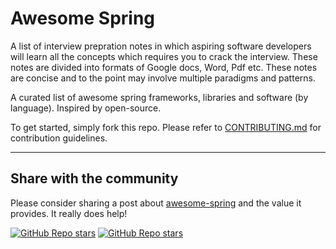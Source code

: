 # Awesome Spring 

A list of interview prepration notes in which aspiring software developers will learn all the concepts which requires you to crack the interview. These notes are divided into formats of Google docs, Word, Pdf etc. These notes are concise and to the point may involve multiple paradigms and patterns.


A curated list of awesome spring frameworks, libraries and software (by language). Inspired by open-source.

To get started, simply fork this repo. Please refer to [CONTRIBUTING.md](CONTRIBUTING.md) for contribution guidelines.


--------------------


## Share with the community

Please consider sharing a post about [awesome-spring](#) and the value it provides. It really does help!

[![GitHub Repo stars](https://img.shields.io/badge/share%20on-twitter-03A9F4?logo=twitter)](https://twitter.com/share?url=#)
[![GitHub Repo stars](https://img.shields.io/badge/share%20on-linkedin-3949AB?logo=linkedin)](https://www.linkedin.com/shareArticle?url=#)
